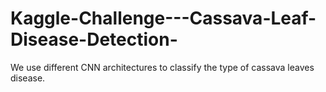 # Kaggle-Challenge---Cassava-Leaf-Disease-Detection-
We use different CNN architectures to classify the type of cassava leaves disease.
